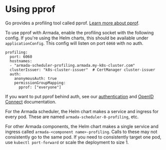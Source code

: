 # Using pprof

Go provides a profiling tool called pprof. [Learn more about pprof](https://pkg.go.dev/net/http/pprof).

To use pprof with Armada, enable the profiling socket with the following config. If you're using the Helm charts, this should be available under `applicationConfig`. This config will listen on port `6060` with no auth.

  ```
  profiling:
    port: 6060
    hostnames:
    - "armada-scheduler-profiling.armada.my-k8s-cluster.com"
    clusterIssuer: "k8s-cluster-issuer"  # CertManager cluster-issuer
    auth:
      anonymousAuth: true
      permissionGroupMapping:
        pprof: ["everyone"]
  ```

If you want to put pprof behind auth, see our [authentication](./armada-api.md#authentication) and [OpenID Connect](./setting-up-oidc.md) documentation.

For the Armada scheduler, the Helm chart makes a service and ingress for every pod. These are named `armada-scheduler-0-profiling`, etc.

For other Armada components, the Helm chart makes a single service and ingress called `armada-<component name>-profiling`. Calls to these may not consistently go to the same pod. If you need to consistently target one pod, use `kubectl port-forward` or scale the deployment to size 1.
